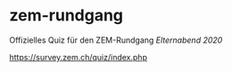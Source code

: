 # zem-rundgang

Offizielles Quiz für den ZEM-Rundgang
*Elternabend 2020*

https://survey.zem.ch/quiz/index.php
